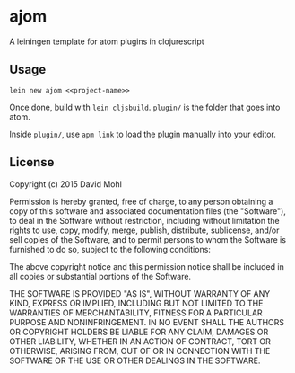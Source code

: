 # ajom

A leiningen template for atom plugins in clojurescript

## Usage

```
lein new ajom <<project-name>>
```

Once done, build with `lein cljsbuild`. `plugin/` is the folder that goes into atom. 

Inside `plugin/`, use `apm link` to load the plugin manually into your editor. 

## License

Copyright (c) 2015 David Mohl

Permission is hereby granted, free of charge, to any person obtaining a copy
of this software and associated documentation files (the "Software"), to deal
in the Software without restriction, including without limitation the rights
to use, copy, modify, merge, publish, distribute, sublicense, and/or sell
copies of the Software, and to permit persons to whom the Software is
furnished to do so, subject to the following conditions:

The above copyright notice and this permission notice shall be included in all
copies or substantial portions of the Software.

THE SOFTWARE IS PROVIDED "AS IS", WITHOUT WARRANTY OF ANY KIND, EXPRESS OR
IMPLIED, INCLUDING BUT NOT LIMITED TO THE WARRANTIES OF MERCHANTABILITY,
FITNESS FOR A PARTICULAR PURPOSE AND NONINFRINGEMENT. IN NO EVENT SHALL THE
AUTHORS OR COPYRIGHT HOLDERS BE LIABLE FOR ANY CLAIM, DAMAGES OR OTHER
LIABILITY, WHETHER IN AN ACTION OF CONTRACT, TORT OR OTHERWISE, ARISING FROM,
OUT OF OR IN CONNECTION WITH THE SOFTWARE OR THE USE OR OTHER DEALINGS IN THE
SOFTWARE.
